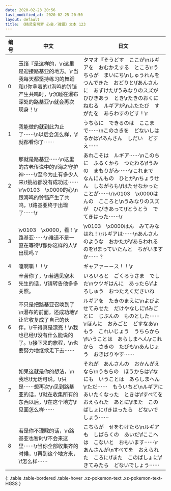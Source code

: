 ```yaml
---
date: 2020-02-23 20:56
last_modified_at: 2020-02-25 20:50
layout: default
title: 《精灵宝可梦 心金／魂银》文本 123
---
```

| 编号 | 中文 | 日文 |
| ---- | ---- | ---- |
| 0 | 玉绪『是这样的，\n这里是迎接路基亚的地方。\r当我每天都坚持练习的舞蹈和\f你拿着的\f海鸣的铃铛产生共鸣时，\r沉睡在瀑布深处的路基亚\n就会再次现身！\r | タマオ『そうどす　ここが\nルギアを　おむかえする　ところ\rうちらが　まいにち\nしゅうれんを　つんできた　おどりと\fあんさんに　あずけた\fうみなりのスズが　ひびきあう　とき\rたきのおくに　ねむる　ルギアが\nふたたび　すがたを　あらわすのどす！\r |
| 1 | 我能做的就到此为止了⋯⋯\n以后会怎么样，\f就都看你了⋯⋯ | うちらに　できるのは　ここまで⋯⋯\nこのさきを　どないしはるかは\fあんさん　しだい　どすえ⋯⋯ |
| 2 | 那就是路基亚⋯⋯\n这里的古老传说中的\f海之守护神⋯⋯\r至今为止有多少人来\f挑战都没有成功过⋯⋯\r\v0103　\x0000的心\n跟海鸣的铃铛产生了共鸣，\f路基亚终于出现了⋯⋯\r | あれこそは　ルギア⋯⋯\nこのちに　ふるくから　つたわる\fうみの　まもりがみ⋯⋯\rこれまで　なんにんもの　ひとが\nちょうせん　しながらも\fはたせなかった　ことが⋯⋯\r\v0103　\x0000はんの　こころと\nうみなりのスズが　ひびきあって\fとうとう　でてきはった⋯⋯\r |
| 3 | \v0103　\x0000，看！\r路基亚⋯⋯\n难道不是一直在等待\f像你这样的人\f出现吗？ | \v0103　\x0000はん　みてみなはれ！\rルギアは⋯⋯\nあんさんのような　おかたが\fあらわれるのを\fまっていたんと　ちがいますか⋯⋯？ |
| 4 | 嘎啊嘶！！\r | ギャアァ－－ス！！\r |
| 5 | 辛苦你了，\n若遇见空木先生的话，\f请转告他多多关照。 | いろいろと　ごくろうさま　でした\nウツギはんに　あったら\fよろしゅう　おつたえくださいね |
| 6 | 不只是把路基亚召唤到了\n瀑布的前面，还成功地\f让它收复成了自己的伙伴，\r干得真是漂亮！\n我也已经\f没有什么能说的了。\r接下来的旅程，\n也要努力地继续走下去⋯⋯ | ルギアを　たきのまえに\nよびよせてみせた　だけやなしに\fみごとに　じぶんの　ものとした⋯⋯\rほんに　おみごと　どすなあ\nもう　これいじょう　うちらから\fいうことは　あらしまへん\rこれから　さきの　たびも\nあんじょう　おきばりやす⋯⋯ |
| 7 | 如果这就是你的想法，\n我也\f无话可说，\r只是⋯⋯想再次\n见到路基亚的话，\f就在收集所有的东西以后，\f在这个地方\f见面怎么样⋯⋯ | それが　あんさんの　おかんがえなら\nうちらの　ほうからは\fなにも　いうことは　あらしまへん\rただ⋯⋯　もういちど\nルギアに　あいたくなった　ときは\fすべてを　おえられた　あとに\fまた　このばしょに\fきはったら　どないでしょう⋯⋯ |
| 8 | 若是你不理睬的话，\n路基亚也暂时\f不会来这里⋯⋯\r当你全部收集齐的时候，\f再到这个地方来，\f怎么样⋯⋯ | こちらが　せをむけたら\nルギアも　しばらくの　あいだ\fここへは　こないと　おもいます⋯⋯\rあんさんが\nすべてを　おえられた　ころに\fまた　このばしょに\fきてみたら　どないでしょう⋯⋯ |
{: .table .table-bordered .table-hover .xz-pokemon-text .xz-pokemon-text-HGSS }